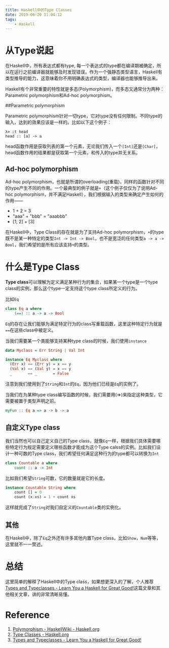 ```yaml
---
title: Haskell中的Type Classes
date: 2019-06-20 11:04:12
tags:
	- Haskell
---
```


#  从Type说起

在Haskell中，所有表达式都有type, 每一个表达式的type都在编译期被确定，所以在运行之前编译器就能够及时发现错误。作为一个强静态类型语言，Haskell有类型推导的能力，这意味着你不用明确表达式的类型，编译器也能够推导出来。

Haskell有个非常重要的特性就是多态(Polymorphism)，而多态又通常分为两种：Parametric polymorphism和Ad-hoc polymorphism。

##Parametric polymorphism 

Parametric polymorphism针对一切type，它对type没有任何限制。不同type的输入，达到的效果应该是一样的。比如以下这个例子：

```shell
λ> :t head
head :: [a] -> a
```

head函数作用是获取列表的第一个元素，无论我们传入一个`[Int]`还是`[Char]`，head函数作用的结果都是获取第一个元素，和传入的type并无关系。

## Ad-hoc polymorphism

Ad-hoc polymorphism，也就是所谓的overloading(重载)，同样的函数针对不同的type产生不同的作用。一个最典型的例子就是`+`（这个例子仅仅为了说明Ad-hoc polymorphism，并不满足Haskell），我们根据输入的类型来确定产生如何的作用——

- 1 + 2 = 3
- "aaa" + "bbb" = "aaabbb"
- [1, 2] + [3]

在Haskell中，Type Class的存在就是为了支持Ad-hoc polymorphism，`+`的type既不是某一种特定的类型`Int -> Int -> Bool`，也不是宽泛的任何类型`a -> a -> Bool`，我们希望的是所有应该支持`+`的类型。

# 什么是Type Class

**Type class**可以理解为定义满足某种行为的集合，如果某一个type是一个type class的实例，那么这个type一定支持这个type class所定义的行为。

比如`Eq`

```Haskell
class Eq a where
	(==) :: a -> a -> Bool
```

`Eq`的存在让我们能够为满足特定行为的class写重载函数，这里这种特定行为就是`==`在这些class中被定义。

当我们需要某一个类能够支持某种type class的时候，我们使用`instance`

```haskell
data Myclass = Err String | Val Int

instance Eq Myclass where
  (Err x) == (Err y) = x == y
  (Val x) == (Val y) = x == y
  _       == _       = False
```

注意到我们使用到了`String`和`Int`的`Eq`，因为他们已经是`Eq`的实例了。

当我们在为某种type class编写函数的时候，我们需要用(=>)来指定这种类型，它需要被置于类型声明之前。

```haskell
myFun :: Eq a => a -> b -> a
```

## 自定义Type class

我们当然也可以自己定义自己的Type class，就像`Eq`一样，根据我们具体需要哪些特定行为规定需要定义哪些函数才能成为这个Type calss的实例。比如我们设计一种可数的Type class，我们希望任何满足这种行为的type都可以转换为`Int`

```haskell
class Countable a where
	count :: a -> Int
```

 比如我们希望`String`可数，它的数量就是它的长度。

```haskell
instance Countable String where
	count [] = 0
	count (x:xs) = 1 + count xs
```

这样就完成了`String`对我们自定义的`Countable`类的实例化。

## 其他

在Haskell中，除了`Eq`之外还有许多其他内置Type class，比如`Show`，`Num`等等，这里就不一一赘述。

# 总结

这里简单的解释了Haskell中的Type class，如果想更深入的了解，个人推荐[Types and Typeclasses - Learn You a Haskell for Great Good!](http://learnyouahaskell.com/types-and-typeclasses)这篇文章和其他相关文章，讲的非常清晰易懂。

# Reference

1. [Polymorphism - HaskellWiki - Haskell.org](https://wiki.haskell.org/Polymorphism)
2. [Type Classes - Haskell.org](https://www.haskell.org/tutorial/classes.html)
3. [Types and Typeclasses - Learn You a Haskell for Great Good!](http://learnyouahaskell.com/types-and-typeclasses)